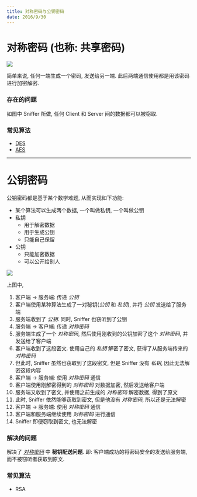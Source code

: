 ```yaml
---
title: 对称密码与公钥密码
date: 2016/9/30
---
```


# <a name="symmetric">对称密码</a> (也称: 共享密码)
![](/images/cryptology/symmetric.png)

简单来说, 任何一端生成一个密码, 发送给另一端. 此后两端通信使用都是用该密码进行加密解密.

### 存在的问题
如图中 Sniffer 所做, 任何 Client 和 Server 间的数据都可以被窃取.

### 常见算法
* [DES](https://en.wikipedia.org/wiki/Triple_DES)
* [AES](https://en.wikipedia.org/wiki/Advanced_Encryption_Standard)


---


# 公钥密码
公钥密码都是基于某个数学难题, 从而实现如下功能:
* 某个算法可以生成两个数据, 一个叫做私钥, 一个叫做公钥
* 私钥
  - 用于解密数据
  - 用于生成公钥
  - 只能自己保留
* 公钥
  - 只能加密数据
  - 可以公开给别人

![](/images/cryptology/public_key.png)

上图中,

1. 客户端 -> 服务端: 传递 _公钥_
  1. 客户端使用某种算法生成了一对秘钥(_公钥_ 和 _私钥_), 并将 _公钥_ 发送给了服务端
  2. 服务端收到了 _公钥_. 同时, Sniffer 也窃听到了公钥  
2. 服务端 -> 客户端: 传递 _对称密码_
  1. 服务端生成了一个 _对称密码_, 然后使用刚收到的公钥加密了这个 _对称密码_, 并发送给了客户端
  2. 客户端收到了这段密文. 使用自己的 _私钥_ 解密了密文, 获得了从服务端传来的 _对称密码_
  3. 但此时, Sniffer 虽然也窃取到了这段密文, 但是 Sniffer 没有 _私钥_, 因此无法解密这段内容  
3. 客户端 -> 服务端: 使用 _对称密码_ 通信
  1. 客户端使用刚解密得到的 _对称密码_ 对数据加密, 然后发送给客户端
  2. 服务端又收到了密文, 并使用之前生成的 _对称密码_ 解密数据, 得到了原文
  3. 此时, Sniffer 依然能够窃取到密文, 但是他没有 _对称密码_, 所以还是无法解密
4. 客户端 -> 服务端: 使用 _对称密码_ 通信
  1. 客户端和服务端继续使用 _对称密码_ 进行通信
  2. Sniffer 即便窃取到密文, 也无法解密

### 解决的问题
解决了 _[对称密码](#symmetric)_ 中 **秘钥配送问题**. 即: 客户端成功的将密码安全的发送给服务端, 而不被窃听者获取到原文.

### 常见算法
* RSA

